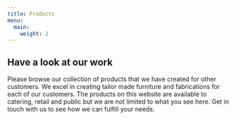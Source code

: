 ```yaml
---
title: Products
menu:
  main:
    weight: 2
---
```

## Have a look at our work

Please browse our collection of products that we have created for other
customers. <!--more-->We excel in creating tailor made furniture and
fabrications for each of our customers. The products on this website are
available to catering, retail and public but we are not limited to what you see
here.  Get in touch with us to see how we can fulfill your needs.
